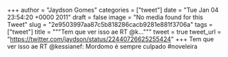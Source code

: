 
+++
author = "Jaydson Gomes"
categories = ["tweet"]
date = "Tue Jan 04 23:54:20 +0000 2011"
draft = false
image = "No media found for this Tweet"
slug = "2e9503997aa87c5b818286cacb9281e881f3706a"
tags = ["tweet"]
title = """Tem que ver isso ae RT @k..."""
tweet = true
tweet_url = "https://twitter.com/jaydson/status/22440726625255424"
+++
Tem que ver isso ae RT @kessianef: Mordomo é sempre culpado #noveleira
